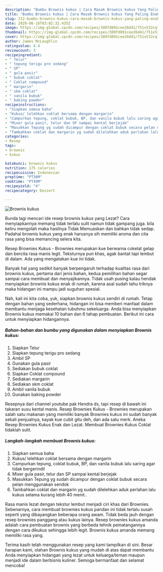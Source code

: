 ```yaml
---
description: "Bumbu Brownis kukus | Cara Masak Brownis kukus Yang Paling Enak"
title: "Bumbu Brownis kukus | Cara Masak Brownis kukus Yang Paling Enak"
slug: 212-bumbu-brownis-kukus-cara-masak-brownis-kukus-yang-paling-enak
date: 2020-06-16T03:02:32.435Z
image: https://img-global.cpcdn.com/recipes/389fd891cee26d41/751x532cq70/brownis-kukus-foto-resep-utama.jpg
thumbnail: https://img-global.cpcdn.com/recipes/389fd891cee26d41/751x532cq70/brownis-kukus-foto-resep-utama.jpg
cover: https://img-global.cpcdn.com/recipes/389fd891cee26d41/751x532cq70/brownis-kukus-foto-resep-utama.jpg
author: James McLaughlin
ratingvalue: 4.4
reviewcount: 3
recipeingredient:
- " Telur"
- " tepung terigu pro sedang"
- " SP"
- " gula pasir"
- " bubuk coklat"
- " Coklat compound"
- " margarin"
- " skm coklat"
- " vanila bubuk"
- " baking powder"
recipeinstructions:
- "Siapkan semua baha"
- "Kukus/ lelehkan coklat bersama dengan margarin"
- "Campurkan tepung, coklat bubuk, BP, dan vanila bubuk lalu saring agar tidak bergerindil"
- "Mixer gula pasir, telur dan SP sampai kental berjejak"
- "Masukkan Tepung yg sudah dicampur dengan coklat bubuk secara pelan menggunakan sendok"
- "Tambahkan coklat dan margarin yg sudah dilelehkan aduk perlahan lalu kukus selama kurang lebih 40 menit.."
categories:
- Resep
tags:
- brownis
- kukus

katakunci: brownis kukus 
nutrition: 175 calories
recipecuisine: Indonesian
preptime: "PT36M"
cooktime: "PT49M"
recipeyield: "4"
recipecategory: Dessert

---
```



![Brownis kukus](https://img-global.cpcdn.com/recipes/389fd891cee26d41/751x532cq70/brownis-kukus-foto-resep-utama.jpg)

Bunda lagi mencari ide resep brownis kukus yang Lezat? Cara menyiapkannya memang tidak terlalu sulit namun tidak gampang juga. bila keliru mengolah maka hasilnya Tidak Memuaskan dan bahkan tidak sedap. Padahal brownis kukus yang enak harusnya sih memiliki aroma dan cita rasa yang bisa memancing selera kita.

Resep Brownies Kukus - Brownies merupakan kue berwarna cokelat gelap dan bercita rasa manis legit. Teksturnya pun khas, agak bantat tapi lembut di dalam. Ada yang mengatakan kue ini tidak.

Banyak hal yang sedikit banyak berpengaruh terhadap kualitas rasa dari brownis kukus, pertama dari jenis bahan, kedua pemilihan bahan segar sampai cara membuat dan menyajikannya. Tidak usah pusing kalau hendak menyiapkan brownis kukus enak di rumah, karena asal sudah tahu triknya maka hidangan ini mampu jadi suguhan spesial.


Nah, kali ini kita coba, yuk, siapkan brownis kukus sendiri di rumah. Tetap dengan bahan yang sederhana, hidangan ini bisa memberi manfaat dalam membantu menjaga kesehatan tubuhmu sekeluarga. Anda bisa menyiapkan Brownis kukus memakai 10 bahan dan 6 tahap pembuatan. Berikut ini cara untuk menyiapkan hidangannya.

<!--inarticleads1-->

##### Bahan-bahan dan bumbu yang digunakan dalam menyiapkan Brownis kukus:

1. Siapkan  Telur
1. Siapkan  tepung terigu pro sedang
1. Ambil  SP
1. Gunakan  gula pasir
1. Sediakan  bubuk coklat
1. Siapkan  Coklat compound
1. Sediakan  margarin
1. Sediakan  skm coklat
1. Ambil  vanila bubuk
1. Gunakan  baking powder


Resepnya dari channel youtube pak Hendra ds, tapi resep di bawah ini takaran susu kental manis. Resep Brownies Kukus - Brownies merupakan salah satu makanan yang memiliki banyak Brownies kukus ini sudah banyak sekali penjualnya, kayak kue cubit gitu deh, dan ada satu merk. Aneka Resep Brownies Kukus Enak dan Lezat. Membuat Brownies Kukus Coklat tidaklah sulit. 

<!--inarticleads2-->

##### Langkah-langkah membuat Brownis kukus:

1. Siapkan semua baha
1. Kukus/ lelehkan coklat bersama dengan margarin
1. Campurkan tepung, coklat bubuk, BP, dan vanila bubuk lalu saring agar tidak bergerindil
1. Mixer gula pasir, telur dan SP sampai kental berjejak
1. Masukkan Tepung yg sudah dicampur dengan coklat bubuk secara pelan menggunakan sendok
1. Tambahkan coklat dan margarin yg sudah dilelehkan aduk perlahan lalu kukus selama kurang lebih 40 menit..


Rasa manis lezat dengan tekstur lembut menjadi ciri khas dari Brownies. Sebenarnya, cara membuat brownies kukus pandan ini tidak terlalu susah seperti yang dibayangkan beberapa orang awam. Tidak beda jauh dengan resep brownies panggang atau kukus lainya. Resep brownies kukus amanda adalah cara pembuatan brownis yang berbeda tehnik pematangannya dengan cara dikukus sehingga lebih legit. Brownis kukus amanda memang memiliki rasa yang. 

Terima kasih telah menggunakan resep yang kami tampilkan di sini. Besar harapan kami, olahan Brownis kukus yang mudah di atas dapat membantu Anda menyiapkan hidangan yang lezat untuk keluarga/teman maupun menjadi ide dalam berbisnis kuliner. Semoga bermanfaat dan selamat mencoba!
